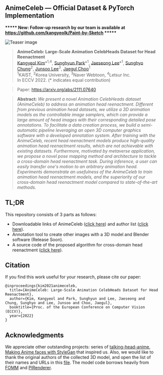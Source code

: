 ## AnimeCeleb &mdash; Official Dataset & PyTorch Implementation

**\*\*\*\*\* New: Follow-up research by our team is available at https://github.com/kangyeolk/Paint-by-Sketch \*\*\*\*\***<br>



![Teaser image](./assets/teaser.png)

> **AnimeCeleb: Large-Scale Animation CelebHeads Dataset for Head Reenactment**<br>
> [Kangyeol Kim](https://kangyeolk.github.io/)\*<sup>1,4</sup>, [Sunghyun Park](https://psh01087.github.io)\*<sup>1</sup>, [Jaeseong Lee](https://leejesse.github.io/)\*<sup>1</sup>, [Sunghyo Chung](https://sunghyo.github.io/)<sup>2</sup>, [Junsoo Lee](https://ssuhan.github.io/)<sup>3</sup>, [Jaegul Choo](https://sites.google.com/site/jaegulchoo)<sup>1</sup><br>
> <sup>1</sup>KAIST, <sup>2</sup>Korea University, <sup>3</sup>Naver Webtoon, <sup>4</sup>Letsur Inc.<br>
> In ECCV 2022. (* indicates equal contribution)

> Paper: https://arxiv.org/abs/2111.07640 <br>
<!-- > Project page: TBD <br> -->

> **Abstract:** *We present a novel Animation CelebHeads dataset (AnimeCeleb) to address an animation head reenactment. Different from previous animation head datasets, we utilize a 3D animation models as the controllable image samplers, which can provide a large amount of head images with their corresponding detailed pose annotations. To facilitate a data creation process, we build a semi-automatic pipeline leveraging an open 3D computer graphics software with a developed annotation system. After training with the AnimeCeleb, recent head reenactment models produce high-quality animation head reenactment results, which are not achievable with existing datasets. Furthermore, motivated by metaverse application, we propose a novel pose mapping method and architecture to tackle a cross-domain head reenactment task. During inference, a user can easily transfer one's motion to an arbitrary animation head. Experiments demonstrate an usefulness of the AnimeCeleb to train animation head reenactment models, and the superiority of our cross-domain head reenactment model compared to state-of-the-art methods.*

## TL;DR
This repository consists of 3 parts as follows:
* Downloadable links of AnimeCeleb ([click here](https://forms.gle/wN1d6kNZv6sn6ad66)) and author list ([click here](https://drive.google.com/file/d/1N9hIshJ_gQcFmVeelmQhl7-j_zlyTcwN/view?usp=sharing)).
* Annotation tool to create other images with a 3D model and Blender software (Release Soon).
* A source code of the proposed algorithm for cross-domain head reenactment ([click here](./Animo/)). 


## Citation
If you find this work useful for your research, please cite our paper:

```
@inproceedings{kim2021animeceleb,
  title={AnimeCeleb: Large-Scale Animation CelebHeads Dataset for Head Reenactment},
  author={Kim, Kangyeol and Park, Sunghyun and Lee, Jaeseong and Chung, Sunghyo and Lee, Junsoo and Choo, Jaegul},
  booktitle={Proc. of the European Conference on Computer Vision (ECCV)},
  year={2022}
}
```


## Acknowledgments

We appreciate other outstanding projects: series of [talking-head-anime](https://github.com/pkhungurn), [Making Anime faces with StyleGan](https://www.gwern.net/Faces#stylegan-2) that inspired us.
Also, we would like to thank the original authors of the collected 3D model, and open the list of their names and URLs in this [file](https://drive.google.com/file/d/1N9hIshJ_gQcFmVeelmQhl7-j_zlyTcwN/view?usp=sharing).
The model code borrows heavily from [FOMM](https://github.com/AliaksandrSiarohin/first-order-model) and [PIRenderer](https://github.com/RenYurui/PIRender).
